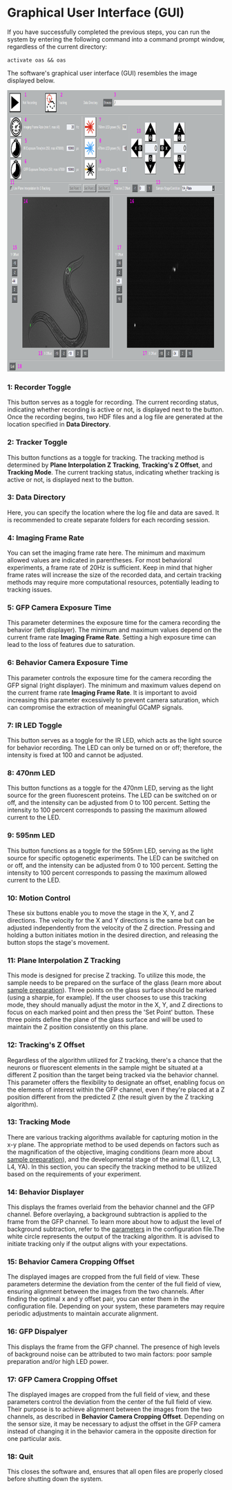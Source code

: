 # Graphical User Interface (GUI)

If you have successfully completed the previous steps, you can run the system by entering the following command into a command prompt window, regardless of the current directory:
```
activate oas && oas
```
The software's graphical user interface (GUI) resembles the image displayed below.
  
<p align="center">
  <img src="../images/images/gui.PNG" alt="Image" width="900" height="650">
</p>

### 1: Recorder Toggle
This button serves as a toggle for recording. The current recording status, indicating whether recording is active or not, is displayed next to the button.
Once the recording begins, two HDF files and a log file are generated at the location specified in __Data Directory__.

### 2: Tracker Toggle
This button functions as a toggle for tracking. The tracking method is determined by __Plane Interpolation Z Tracking__,
__Tracking's Z Offset__, and __Tracking Mode__.
The current tracking status, indicating whether tracking is active or not, is displayed next to the button.
### 3: Data Directory
Here, you can specify the location where the log file and data are saved. It is recommended to create separate folders for each recording session.
### 4: Imaging Frame Rate
You can set the imaging frame rate here. The minimum and maximum allowed values are indicated in parentheses. For most behavioral experiments, a frame rate of 20Hz is sufficient.
Keep in mind that higher frame rates will increase the size of the recorded data, and certain tracking methods may require more computational resources,
potentially leading to tracking issues.
### 5: GFP Camera Exposure Time
This parameter determines the exposure time for the camera recording the behavior (left displayer). The minimum and maximum values depend on the current frame rate
__Imaging Frame Rate__. Setting a high exposure time can lead to the loss of features due to saturation.
### 6: Behavior Camera Exposure Time
This parameter controls the exposure time for the camera recording the GFP signal (right displayer). The minimum and maximum values depend on the current frame rate
__Imaging Frame Rate__. It is important to avoid increasing this parameter excessively to prevent camera saturation, which can compromise the extraction of meaningful GCaMP signals.
### 7: IR LED Toggle
This button serves as a toggle for the IR LED, which acts as the light source for behavior recording.
The LED can only be turned on or off; therefore, the intensity is fixed at 100 and cannot be adjusted.
### 8: 470nm LED
This button functions as a toggle for the 470nm LED, serving as the light source for the green fluorescent proteins. The LED can be switched on or off,
and the intensity can be adjusted from 0 to 100 percent. Setting the intensity to 100 percent corresponds to passing the maximum allowed current to the LED.
### 9: 595nm LED
This button functions as a toggle for the 595nm LED, serving as the light source for specific optogenetic experiments. The LED can be switched on or off,
and the intensity can be adjusted from 0 to 100 percent. Setting the intensity to 100 percent corresponds to passing the maximum allowed current to the LED.
### 10: Motion Control
These six buttons enable you to move the stage in the X, Y, and Z directions. The velocity for the X and Y directions is the same but can be adjusted
independently from the velocity of the Z direction. Pressing and holding a button initiates motion in the desired direction, and releasing the button stops the stage's movement.
### 11: Plane Interpolation Z Tracking
This mode is designed for precise Z tracking. To utilize this mode, the sample needs to be prepared on the surface of the glass
(learn more about [sample preparation](sample_preparation.md)). Three points on the glass surface should be marked (using a sharpie, for example).
If the user chooses to use this tracking mode, they should manually adjust the motor in the X, Y, and Z directions to focus on each marked point and then press
the 'Set Point' button. These three points define the plane of the glass surface and will be used to maintain the Z position consistently on this plane.
### 12: Tracking's Z Offset
Regardless of the algorithm utilized for Z tracking, there's a chance that the neurons or fluorescent elements in the sample might be situated at a different Z position
than the target being tracked via the behavior channel. This parameter offers the flexibility to designate an offset, enabling focus on the elements of interest within the GFP
channel, even if they're placed at a Z position different from the predicted Z (the result given by the Z tracking algorithm).
### 13: Tracking Mode
There are various tracking algorithms available for capturing motion in the x-y plane. The appropriate method to be used depends on factors such as the magnification of the
objective, imaging conditions (learn more about [sample preparation](sample_preparation.md)), and the developmental stage of the animal (L1, L2, L3, L4, YA). In this section,
you can specify the tracking method to be utilized based on the requirements of your experiment.
### 14: Behavior Displayer
This displays the frames overlaid from the behavior channel and the GFP channel. Before overlaying, a background subtraction is applied to the frame from the GFP channel.
To learn more about how to adjust the level of background subtraction, refer to the [parameters](parameters.md) in the configuration file.The white circle represents the output of the tracking algorithm. It is advised to initiate tracking only if the output aligns with your expectations.
### 15: Behavior Camera Cropping Offset
The displayed images are cropped from the full field of view. These parameters determine the deviation from the center of the full field of view, ensuring alignment between
the images from the two channels. After finding the optimal x and y offset pair, you can enter them in the configuration file. Depending on your system, these parameters may
require periodic adjustments to maintain accurate alignment.
### 16: GFP Dispalyer
This displays the frame from the GFP channel. The presence of high levels of background noise can be attributed to two main factors: poor sample preparation and/or high LED power.
### 17: GFP Camera Cropping Offset
The displayed images are cropped from the full field of view, and these parameters control the deviation from the center of the full field of view. Their purpose is to achieve
alignment between the images from the two channels, as described in __Behavior Camera Cropping Offset__. Depending on the sensor size, it may be necessary to adjust the offset in the GFP camera instead
of changing it in the behavior camera in the opposite direction for one particular axis.
### 18: Quit
This closes the software and, ensures that all open files are properly closed before shutting down the system.
